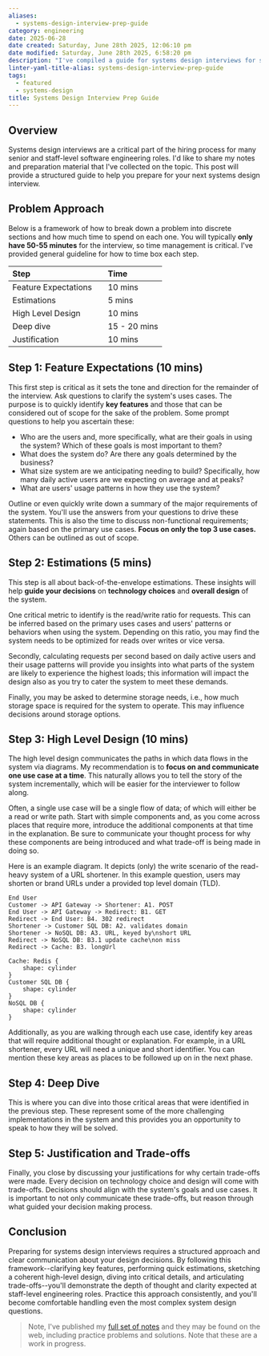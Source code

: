 ```yaml
---
aliases:
  - systems-design-interview-prep-guide
category: engineering
date: 2025-06-28
date created: Saturday, June 28th 2025, 12:06:10 pm
date modified: Saturday, June 28th 2025, 6:58:20 pm
description: "I've compiled a guide for systems design interviews for senior and staff-level engineers."
linter-yaml-title-alias: systems-design-interview-prep-guide
tags:
  - featured
  - systems-design
title: Systems Design Interview Prep Guide
---
```


## Overview

Systems design interviews are a critical part of the hiring process for many senior and staff-level software engineering roles. I'd like to share my notes and preparation material that I've collected on the topic. This post will provide a structured guide to help you prepare for your next systems design interview.

## Problem Approach

Below is a framework of how to break down a problem into discrete sections and how much time to spend on each one. You will typically **only have 50-55 minutes** for the interview, so time management is critical. I've provided general guideline for how to time box each step.

| Step                       | Time         |
|:------------------------- |:----------- |
| Feature Expectations       | 10 mins      |
| Estimations                | 5 mins       |
| High Level Design          | 10 mins      |
| Deep dive                  | 15 - 20 mins |
| Justification              | 10 mins      |

## Step 1: Feature Expectations (10 mins)

This first step is critical as it sets the tone and direction for the remainder of the interview. Ask questions to clarify the system's uses cases. The purpose is to quickly identify **key features** and those that can be considered out of scope for the sake of the problem. Some prompt questions to help you ascertain these:

- Who are the users and, more specifically, what are their goals in using the system? Which of these goals is most important to them?
- What does the system do? Are there any goals determined by the business?
- What size system are we anticipating needing to build? Specifically, how many daily active users are we expecting on average and at peaks?
- What are users' usage patterns in how they use the system?

Outline or even quickly write down a summary of the major requirements of the system. You'll use the answers from your questions to drive these statements. This is also the time to discuss non-functional requirements; again based on the primary use cases. **Focus on only the top 3 use cases.** Others can be outlined as out of scope.

## Step 2: Estimations (5 mins)

This step is all about back-of-the-envelope estimations. These insights will help **guide your decisions** on **technology choices** and **overall design** of the system.

One critical metric to identify is the read/write ratio for requests. This can be inferred based on the primary uses cases and users' patterns or behaviors when using the system. Depending on this ratio, you may find the system needs to be optimized for reads over writes or vice versa.

Secondly, calculating requests per second based on daily active users and their usage patterns will provide you insights into what parts of the system are likely to experience the highest loads; this information will impact the design also as you try to cater the system to meet these demands.

Finally, you may be asked to determine storage needs, i.e., how much storage space is required for the system to operate. This may influence decisions around storage options.

## Step 3: High Level Design (10 mins)

The high level design communicates the paths in which data flows in the system via diagrams. My recommendation is to **focus on and communicate one use case at a time**. This naturally allows you to tell the story of the system incrementally, which will be easier for the interviewer to follow along.

Often, a single use case will be a single flow of data; of which will either be a read or write path. Start with simple components and, as you come across places that require more, introduce the additional components at that time in the explanation. Be sure to communicate your thought process for why these components are being introduced and what trade-off is being made in doing so.

Here is an example diagram. It depicts (only) the write scenario of the read-heavy system of a URL shortener. In this example question, users may shorten or brand URLs under a provided top level domain (TLD).

```d2
End User
Customer -> API Gateway -> Shortener: A1. POST
End User -> API Gateway -> Redirect: B1. GET
Redirect -> End User: B4. 302 redirect
Shortener -> Customer SQL DB: A2. validates domain
Shortener -> NoSQL DB: A3. URL, keyed by\nshort URL
Redirect -> NoSQL DB: B3.1 update cache\non miss
Redirect -> Cache: B3. longUrl

Cache: Redis {
	shape: cylinder
}
Customer SQL DB {
	shape: cylinder
}
NoSQL DB {
	shape: cylinder
}
```

Additionally, as you are walking through each use case, identify key areas that will require additional thought or explanation. For example, in a URL shortener, every URL will need a unique and short identifier. You can mention these key areas as places to be followed up on in the next phase.

## Step 4: Deep Dive

This is where you can dive into those critical areas that were identified in the previous step. These represent some of the more challenging implementations in the system and this provides you an opportunity to speak to how they will be solved.

## Step 5: Justification and Trade-offs

Finally, you close by discussing your justifications for why certain trade-offs were made. Every decision on technology choice and design will come with trade-offs. Decisions should align with the system's goals and use cases. It is important to not only communicate these trade-offs, but reason through what guided your decision making process.

## Conclusion

Preparing for systems design interviews requires a structured approach and clear communication about your design decisions. By following this framework--clarifying key features, performing quick estimations, sketching a coherent high-level design, diving into critical details, and articulating trade-offs--you'll demonstrate the depth of thought and clarity expected at staff-level engineering roles. Practice this approach consistently, and you'll become comfortable handling even the most complex system design questions.

> Note, I've published my [full set of notes](ttps://andrew-codes/github.io/interview-prep) and they may be found on the web, including practice problems and solutions. Note that these are a work in progress.
